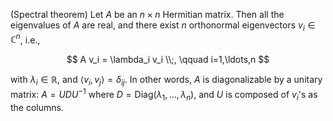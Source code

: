 (Spectral theorem) Let $A$ be an $n\times n$ Hermitian matrix. Then all the eigenvalues of $A$ are real, and there exist $n$ orthonormal eigenvectors $v_i \in \mathbb{C}^n$, i.e.,

$$
A v_i = \lambda_i v_i \\;, \qquad i=1,\ldots,n
$$

with $\lambda_i \in \mathbb{R}$, and $\langle v_i, v_j \rangle = \delta_{ij}$. In other words, $A$ is diagonalizable by a unitary matrix: $A = UDU^{-1}$ where $D=\text{Diag}(\lambda_1, \ldots, \lambda_n)$, and $U$ is composed of $v_i$'s as the columns.
